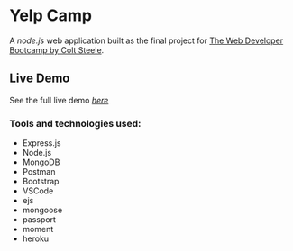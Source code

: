 # Yelp Camp

A *node.js* web application built as the final project for [The Web Developer Bootcamp by Colt Steele](https://www.udemy.com/course/the-web-developer-bootcamp/).

## Live Demo

See the full live demo [*here*](https://laura-yelpcamp-app.herokuapp.com/)

### Tools and technologies used:

- Express.js
- Node.js
- MongoDB
- Postman
- Bootstrap
- VSCode
- ejs
- mongoose
- passport
- moment
- heroku
